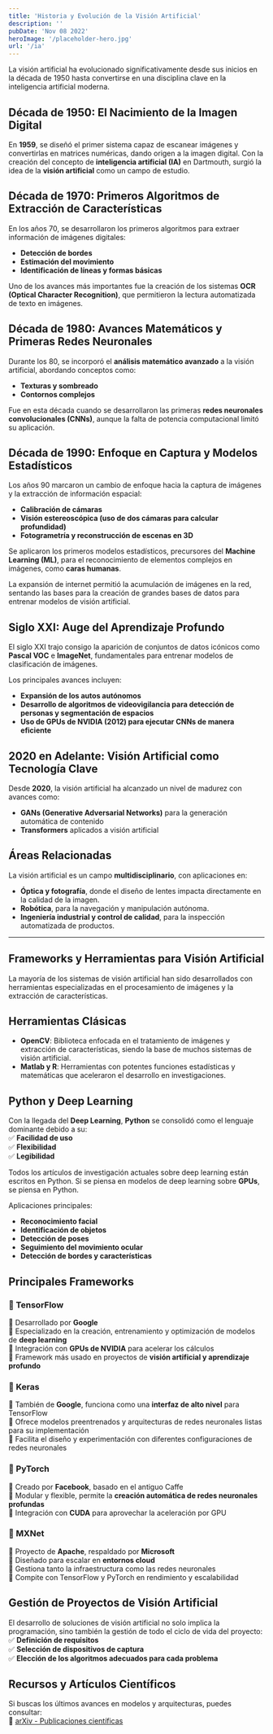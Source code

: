 ```yaml
---
title: 'Historia y Evolución de la Visión Artificial'
description: ''
pubDate: 'Nov 08 2022'
heroImage: '/placeholder-hero.jpg'
url: '/ia'
---
```


La visión artificial ha evolucionado significativamente desde sus inicios en la década de 1950 hasta convertirse en una disciplina clave en la inteligencia artificial moderna.

## Década de 1950: El Nacimiento de la Imagen Digital

En **1959**, se diseñó el primer sistema capaz de escanear imágenes y convertirlas en matrices numéricas, dando origen a la imagen digital. Con la creación del concepto de **inteligencia artificial (IA)** en Dartmouth, surgió la idea de la **visión artificial** como un campo de estudio.

## Década de 1970: Primeros Algoritmos de Extracción de Características

En los años 70, se desarrollaron los primeros algoritmos para extraer información de imágenes digitales:

- **Detección de bordes**
- **Estimación del movimiento**
- **Identificación de líneas y formas básicas**

Uno de los avances más importantes fue la creación de los sistemas **OCR (Optical Character Recognition)**, que permitieron la lectura automatizada de texto en imágenes.

## Década de 1980: Avances Matemáticos y Primeras Redes Neuronales

Durante los 80, se incorporó el **análisis matemático avanzado** a la visión artificial, abordando conceptos como:

- **Texturas y sombreado**
- **Contornos complejos**

Fue en esta década cuando se desarrollaron las primeras **redes neuronales convolucionales (CNNs)**, aunque la falta de potencia computacional limitó su aplicación.

## Década de 1990: Enfoque en Captura y Modelos Estadísticos

Los años 90 marcaron un cambio de enfoque hacia la captura de imágenes y la extracción de información espacial:

- **Calibración de cámaras**
- **Visión estereoscópica (uso de dos cámaras para calcular profundidad)**
- **Fotogrametría y reconstrucción de escenas en 3D**

Se aplicaron los primeros modelos estadísticos, precursores del **Machine Learning (ML)**, para el reconocimiento de elementos complejos en imágenes, como **caras humanas**.

La expansión de internet permitió la acumulación de imágenes en la red, sentando las bases para la creación de grandes bases de datos para entrenar modelos de visión artificial.

## Siglo XXI: Auge del Aprendizaje Profundo

El siglo XXI trajo consigo la aparición de conjuntos de datos icónicos como **Pascal VOC** e **ImageNet**, fundamentales para entrenar modelos de clasificación de imágenes.

Los principales avances incluyen:

- **Expansión de los autos autónomos**
- **Desarrollo de algoritmos de videovigilancia para detección de personas y segmentación de espacios**
- **Uso de GPUs de NVIDIA (2012) para ejecutar CNNs de manera eficiente**

## 2020 en Adelante: Visión Artificial como Tecnología Clave

Desde **2020**, la visión artificial ha alcanzado un nivel de madurez con avances como:

- **GANs (Generative Adversarial Networks)** para la generación automática de contenido
- **Transformers** aplicados a visión artificial

## Áreas Relacionadas

La visión artificial es un campo **multidisciplinario**, con aplicaciones en:

- **Óptica y fotografía**, donde el diseño de lentes impacta directamente en la calidad de la imagen.
- **Robótica**, para la navegación y manipulación autónoma.
- **Ingeniería industrial y control de calidad**, para la inspección automatizada de productos.

---

## Frameworks y Herramientas para Visión Artificial

La mayoría de los sistemas de visión artificial han sido desarrollados con herramientas especializadas en el procesamiento de imágenes y la extracción de características.

## Herramientas Clásicas

- **OpenCV**: Biblioteca enfocada en el tratamiento de imágenes y extracción de características, siendo la base de muchos sistemas de visión artificial.
- **Matlab y R**: Herramientas con potentes funciones estadísticas y matemáticas que aceleraron el desarrollo en investigaciones.

## Python y Deep Learning

Con la llegada del **Deep Learning**, **Python** se consolidó como el lenguaje dominante debido a su:  
✅ **Facilidad de uso**  
✅ **Flexibilidad**  
✅ **Legibilidad**

Todos los artículos de investigación actuales sobre deep learning están escritos en Python. Si se piensa en modelos de deep learning sobre **GPUs**, se piensa en Python.

Aplicaciones principales:

- **Reconocimiento facial**
- **Identificación de objetos**
- **Detección de poses**
- **Seguimiento del movimiento ocular**
- **Detección de bordes y características**

## Principales Frameworks

### 🔹 TensorFlow

📌 Desarrollado por **Google**  
📌 Especializado en la creación, entrenamiento y optimización de modelos de **deep learning**  
📌 Integración con **GPUs de NVIDIA** para acelerar los cálculos  
📌 Framework más usado en proyectos de **visión artificial y aprendizaje profundo**

### 🔹 Keras

📌 También de **Google**, funciona como una **interfaz de alto nivel** para TensorFlow  
📌 Ofrece modelos preentrenados y arquitecturas de redes neuronales listas para su implementación  
📌 Facilita el diseño y experimentación con diferentes configuraciones de redes neuronales

### 🔹 PyTorch

📌 Creado por **Facebook**, basado en el antiguo Caffe  
📌 Modular y flexible, permite la **creación automática de redes neuronales profundas**  
📌 Integración con **CUDA** para aprovechar la aceleración por GPU

### 🔹 MXNet

📌 Proyecto de **Apache**, respaldado por **Microsoft**  
📌 Diseñado para escalar en **entornos cloud**  
📌 Gestiona tanto la infraestructura como las redes neuronales  
📌 Compite con TensorFlow y PyTorch en rendimiento y escalabilidad

## Gestión de Proyectos de Visión Artificial

El desarrollo de soluciones de visión artificial no solo implica la programación, sino también la gestión de todo el ciclo de vida del proyecto:  
✅ **Definición de requisitos**  
✅ **Selección de dispositivos de captura**  
✅ **Elección de los algoritmos adecuados para cada problema**

## Recursos y Artículos Científicos

Si buscas los últimos avances en modelos y arquitecturas, puedes consultar:  
📖 [arXiv - Publicaciones científicas](https://arxiv.org/)
